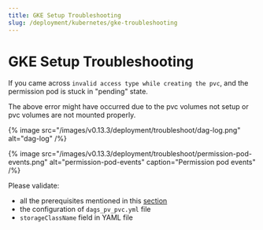 ```yaml
---
title: GKE Setup Troubleshooting
slug: /deployment/kubernetes/gke-troubleshooting
---
```


# GKE Setup Troubleshooting

If you came across `invalid access type while creating the pvc`, and the permission pod is stuck in "pending" state.

The above error might have occurred due to the pvc volumes not setup or pvc volumes are not mounted properly.

{% image
  src="/images/v0.13.3/deployment/troubleshoot/dag-log.png"
  alt="dag-log"
 /%}

{% image
  src="/images/v0.13.3/deployment/troubleshoot/permission-pod-events.png"
  alt="permission-pod-events"
  caption="Permission pod events"
 /%}

Please validate:
- all the prerequisites mentioned in this [section](/deployment/kubernetes/gke)
- the configuration of `dags_pv_pvc.yml` file
- `storageClassName` field in YAML file
